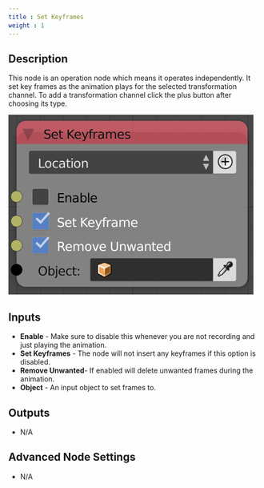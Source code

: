 ```yaml
---
title : Set Keyframes
weight : 1
---
```


## Description

This node is an operation node which means it operates independently. It
set key frames as the animation plays for the selected transformation
channel. To add a transformation channel click the plus button after
choosing its type.

![image](set_keyframes_node.png)

## Inputs

  - **Enable** - Make sure to disable this whenever you are not
    recording and just playing the animation.
  - **Set Keyframes** - The node will not insert any keyframes if this
    option is disabled.
  - **Remove Unwanted**- If enabled will delete unwanted frames during
    the animation.
  - **Object** - An input object to set frames to.

## Outputs

  - N/A

## Advanced Node Settings

  - N/A
